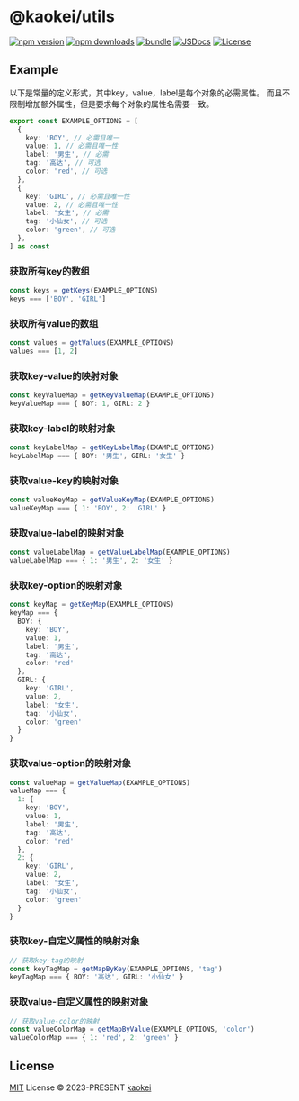 # @kaokei/utils

[![npm version][npm-version-src]][npm-version-href]
[![npm downloads][npm-downloads-src]][npm-downloads-href]
[![bundle][bundle-src]][bundle-href]
[![JSDocs][jsdocs-src]][jsdocs-href]
[![License][license-src]][license-href]

## Example

以下是常量的定义形式，其中key，value，label是每个对象的必需属性。
而且不限制增加额外属性，但是要求每个对象的属性名需要一致。

```ts
export const EXAMPLE_OPTIONS = [
  {
    key: 'BOY', // 必需且唯一
    value: 1, // 必需且唯一性
    label: '男生', // 必需
    tag: '高达', // 可选
    color: 'red', // 可选
  },
  {
    key: 'GIRL', // 必需且唯一性
    value: 2, // 必需且唯一性
    label: '女生', // 必需
    tag: '小仙女', // 可选
    color: 'green', // 可选
  },
] as const
```

### 获取所有key的数组

```ts
const keys = getKeys(EXAMPLE_OPTIONS)
keys === ['BOY', 'GIRL']
```

### 获取所有value的数组

```ts
const values = getValues(EXAMPLE_OPTIONS)
values === [1, 2]
```

### 获取key-value的映射对象

```ts
const keyValueMap = getKeyValueMap(EXAMPLE_OPTIONS)
keyValueMap === { BOY: 1, GIRL: 2 }
```

### 获取key-label的映射对象

```ts
const keyLabelMap = getKeyLabelMap(EXAMPLE_OPTIONS)
keyLabelMap === { BOY: '男生', GIRL: '女生' }
```

### 获取value-key的映射对象

```ts
const valueKeyMap = getValueKeyMap(EXAMPLE_OPTIONS)
valueKeyMap === { 1: 'BOY', 2: 'GIRL' }
```

### 获取value-label的映射对象

```ts
const valueLabelMap = getValueLabelMap(EXAMPLE_OPTIONS)
valueLabelMap === { 1: '男生', 2: '女生' }
```

### 获取key-option的映射对象

```ts
const keyMap = getKeyMap(EXAMPLE_OPTIONS)
keyMap === {
  BOY: {
    key: 'BOY',
    value: 1,
    label: '男生',
    tag: '高达',
    color: 'red'
  },
  GIRL: {
    key: 'GIRL',
    value: 2,
    label: '女生',
    tag: '小仙女',
    color: 'green'
  }
}
```

### 获取value-option的映射对象

```ts
const valueMap = getValueMap(EXAMPLE_OPTIONS)
valueMap === {
  1: {
    key: 'BOY',
    value: 1,
    label: '男生',
    tag: '高达',
    color: 'red'
  },
  2: {
    key: 'GIRL',
    value: 2,
    label: '女生',
    tag: '小仙女',
    color: 'green'
  }
}
```

### 获取key-自定义属性的映射对象

```ts
// 获取key-tag的映射
const keyTagMap = getMapByKey(EXAMPLE_OPTIONS, 'tag')
keyTagMap === { BOY: '高达', GIRL: '小仙女' }
```

### 获取value-自定义属性的映射对象

```ts
// 获取value-color的映射
const valueColorMap = getMapByValue(EXAMPLE_OPTIONS, 'color')
valueColorMap === { 1: 'red', 2: 'green' }
```

## License

[MIT](./LICENSE) License © 2023-PRESENT [kaokei](https://github.com/kaokei)

<!-- Badges -->

[npm-version-src]: https://img.shields.io/npm/v/@kaokei/utils?style=flat&colorA=080f12&colorB=1fa669
[npm-version-href]: https://npmjs.com/package/@kaokei/utils
[npm-downloads-src]: https://img.shields.io/npm/dm/@kaokei/utils?style=flat&colorA=080f12&colorB=1fa669
[npm-downloads-href]: https://npmjs.com/package/@kaokei/utils
[bundle-src]: https://img.shields.io/bundlephobia/minzip/@kaokei/utils?style=flat&colorA=080f12&colorB=1fa669&label=minzip
[bundle-href]: https://bundlephobia.com/result?p=@kaokei/utils
[license-src]: https://img.shields.io/github/license/kaokei/utils.svg?style=flat&colorA=080f12&colorB=1fa669
[license-href]: https://github.com/kaokei/utils/blob/main/LICENSE
[jsdocs-src]: https://img.shields.io/badge/jsdocs-reference-080f12?style=flat&colorA=080f12&colorB=1fa669
[jsdocs-href]: https://www.jsdocs.io/package/@kaokei/utils
